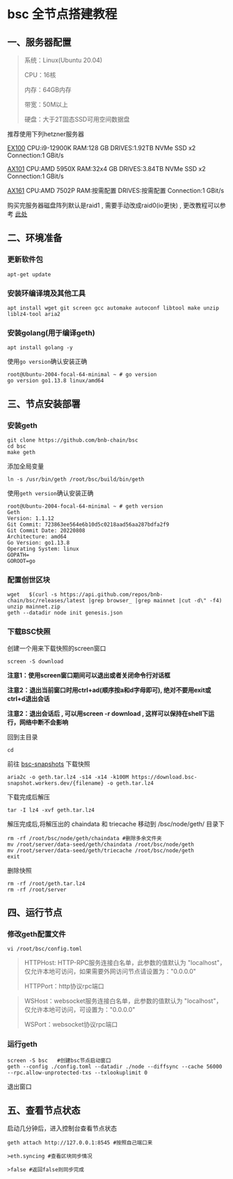 # bsc 全节点搭建教程

## 一、服务器配置
>系统：Linux(Ubuntu 20.04)
> 
>CPU：16核
> 
>内存：64GB内存
> 
>带宽：50M以上
> 
>硬盘：大于2T固态SSD可用空间数据盘
 
推荐使用下列hetzner服务器

[EX100](https://www.hetzner.com/dedicated-rootserver/ex100/configurator#/)
CPU:i9-12900K RAM:128 GB DRIVES:1.92TB NVMe SSD x2 Connection:1 GBit/s


[AX101](https://www.hetzner.com/dedicated-rootserver/ax101/configurator#/)
CPU:AMD 5950X RAM:32x4 GB DRIVES:3.84TB NVMe SSD x2 Connection:1 GBit/s

[AX161](https://www.hetzner.com/dedicated-rootserver/ax161/configurator/)
CPU:AMD 7502P RAM:按需配置 DRIVES:按需配置 Connection:1 GBit/s

购买完服务器磁盘阵列默认是raid1 , 需要手动改成raid0(io更快) , 更改教程可以参考 [此处](https://npchk.info/hetzner-raid0/)

## 二、环境准备

### 更新软件包

    apt-get update
    
### 安装环编译境及其他工具

    apt install wget git screen gcc automake autoconf libtool make unzip liblz4-tool aria2

### 安装golang(用于编译geth)

    apt install golang -y

使用`go version`确认安装正确

    root@Ubuntu-2004-focal-64-minimal ~ # go version
    go version go1.13.8 linux/amd64


## 三、节点安装部署

### 安装geth

    git clone https://github.com/bnb-chain/bsc
    cd bsc
    make geth

添加全局变量

    ln -s /usr/bin/geth /root/bsc/build/bin/geth

使用`geth version`确认安装正确

    root@Ubuntu-2004-focal-64-minimal ~ # geth version
    Geth
    Version: 1.1.12
    Git Commit: 723863ee564e6b10d5c0218aad56aa287bdfa2f9
    Git Commit Date: 20220808
    Architecture: amd64
    Go Version: go1.13.8
    Operating System: linux
    GOPATH=
    GOROOT=go

### 配置创世区块

    wget   $(curl -s https://api.github.com/repos/bnb-chain/bsc/releases/latest |grep browser_ |grep mainnet |cut -d\" -f4)
    unzip mainnet.zip
    geth --datadir node init genesis.json

### 下载BSC快照

创建一个用来下载快照的screen窗口

    screen -S download

**注意1：使用screen窗口期间可以退出或者关闭命令行对话框**

**注意2：退出当前窗口时用ctrl+ad(顺序按a和d字母即可), 绝对不要用exit或ctrl+d退出会话**

**注意2：退出会话后 , 可以用screen -r download , 这样可以保持在shell下运行，网络中断不会影响**

回到主目录

    cd 


前往 [bsc-snapshots](https://github.com/bnb-chain/bsc-snapshots) 下载快照

    aria2c -o geth.tar.lz4 -s14 -x14 -k100M https://download.bsc-snapshot.workers.dev/{filename} -o geth.tar.lz4

下载完成后解压
    
    tar -I lz4 -xvf geth.tar.lz4

解压完成后,将解压出的 chaindata 和 triecache 移动到 /bsc/node/geth/ 目录下
    
    rm -rf /root/bsc/node/geth/chaindata #删除多余文件夹
    mv /root/server/data-seed/geth/chaindata /root/bsc/node/geth
    mv /root/server/data-seed/geth/triecache /root/bsc/node/geth
    exit

删除快照

    rm -rf /root/geth.tar.lz4
    rm -rf /root/server

## 四、运行节点

### 修改geth配置文件
    
    vi /root/bsc/config.toml

> HTTPHost: HTTP-RPC服务连接白名单，此参数的值默认为 "localhost"，仅允许本地可访问，如果需要外网访问节点请设置为："0.0.0.0"
>
> HTTPPort：http协议rpc端口

>WSHost：websocket服务连接白名单，此参数的值默认为 "localhost"，仅允许本地可访问，可设置为："0.0.0.0"
>
>WSPort：websocket协议rpc端口

### 运行geth

    screen -S bsc	#创建bsc节点启动窗口
    geth --config ./config.toml --datadir ./node --diffsync --cache 56000 --rpc.allow-unprotected-txs --txlookuplimit 0
退出窗口

## 五、查看节点状态

启动几分钟后，进入控制台查看节点状态

    geth attach http://127.0.0.1:8545 #按照自己端口来

    >eth.syncing #查看区块同步情况

    >false #返回false则同步完成


